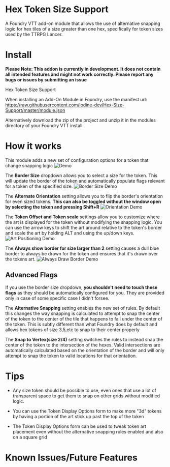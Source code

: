 # Hex Token Size Support
A Foundry VTT add-on module that allows the use of alternative snapping logic for hex tiles of a size greater than one hex, specifically for token sizes used by the TTRPG Lancer.

# Install
**Please Note: This addon is currently in development. It does not contain all intended features and might not work correctly. Please report any bugs or issues by submitting an issue**

Hex Token Size Support

When installing an Add-On Module in Foundry, use the manifest url: https://raw.githubusercontent.com/iodine-dev/Hex-Size-Support/master/module.json

Alternatively download the zip of the project and unzip it in the modules directory of your Foundry VTT install.

# How it works
This module adds a new set of configuration options for a token that change snapping logic
![Demo](https://i.imgur.com/EIb8kAQ.gif)

The **Border Size** dropdown allows you to select a size for the token. This will update the border of the token and automatically populate flags relevant for a token of the specified size.
![Border Size Demo](https://i.imgur.com/h6rJSr9.gif)

The **Alternate Orientation** setting allows you to flip the border's orientation for even sized tokens. **This can also be toggled without the window open by selecting the token and pressing Shift+R**
![Orientation Demo]([https://i.imgur.com/rV3KnMX.gif)

The **Token Offset and Token scale** settings allow you to customize where the art is displayed for the token without modifying the snapping logic. You can use the arrow keys to shift the art around relative to the token's border and scale the art by holding ALT and using the up/down keys.
![Art Positioning Demo](https://i.imgur.com/dGnXTLM.gif)

The **Always show border for size larger than 2** setting causes a dull blue border to always be drawn for the token and ensures that it's drawn over the tokens art.
![Always Draw Border Demo](https://i.imgur.com/liX4TO3.gif)

## Advanced Flags

If you use the border size dropdown, **you shouldn't need to touch these flags** as they should be automatically configured for you. They are provided only in case of some specific case I didn't forsee.

The **Alternative Snapping** setting enables the new set of rules. By default this changes the way snapping is calculated to attempt to snap the center of the token to the center of the tile that happens to fall under the center of the token. This is subtly different than what Foundry does by default and allows hex tokens of size 3,5,etc to snap to their center properly

The **Snap to Vertex(size 2/4)** setting switches the rules to instead snap the center of the token to the intersection of the hexes. Valid intersections are automatically calculated based on the orientation of the border and will only attempt to snap the token to valid locations for that orientation.

# Tips

* Any size token should be possible to use, even ones that use a lot of transparent space to get them to snap on other grids without modified logic.

* You can use the Token Display Options form to make more "3d" tokens by having a portion of the art stick up past the top of the token

* The Token Display Options form can be used to tweak token art placement even without the alternative snapping rules enabled and also on a square grid


# Known Issues/Future Features
